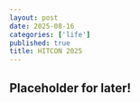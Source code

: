 ```yaml
---
layout: post
date: 2025-08-16
categories: ['life']
published: true
title: HITCON 2025
---
```


## Placeholder for later!